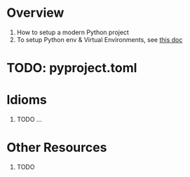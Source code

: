 # Overview
1. How to setup a modern Python project
1. To setup Python env & Virtual Environments, see [this doc](./venv.md)


# TODO: pyproject.toml

# Idioms
1. TODO ...


# Other Resources
1. TODO
